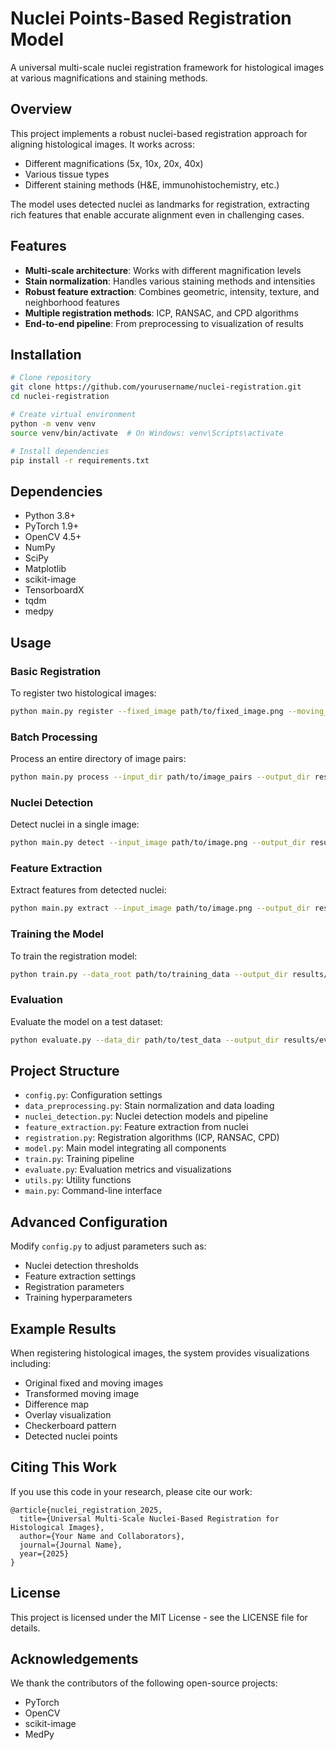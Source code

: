 
# Nuclei Points-Based Registration Model

A universal multi-scale nuclei registration framework for histological images at various magnifications and staining methods.

## Overview

This project implements a robust nuclei-based registration approach for aligning histological images. It works across:
- Different magnifications (5x, 10x, 20x, 40x)
- Various tissue types
- Different staining methods (H&E, immunohistochemistry, etc.)

The model uses detected nuclei as landmarks for registration, extracting rich features that enable accurate alignment even in challenging cases.

## Features

- **Multi-scale architecture**: Works with different magnification levels
- **Stain normalization**: Handles various staining methods and intensities
- **Robust feature extraction**: Combines geometric, intensity, texture, and neighborhood features
- **Multiple registration methods**: ICP, RANSAC, and CPD algorithms
- **End-to-end pipeline**: From preprocessing to visualization of results

## Installation

```bash
# Clone repository
git clone https://github.com/yourusername/nuclei-registration.git
cd nuclei-registration

# Create virtual environment
python -m venv venv
source venv/bin/activate  # On Windows: venv\Scripts\activate

# Install dependencies
pip install -r requirements.txt
```

## Dependencies

- Python 3.8+
- PyTorch 1.9+
- OpenCV 4.5+
- NumPy
- SciPy
- Matplotlib
- scikit-image
- TensorboardX
- tqdm
- medpy

## Usage

### Basic Registration

To register two histological images:

```bash
python main.py register --fixed_image path/to/fixed_image.png --moving_image path/to/moving_image.png --output_dir results/registration
```

### Batch Processing

Process an entire directory of image pairs:

```bash
python main.py process --input_dir path/to/image_pairs --output_dir results/batch
```

### Nuclei Detection

Detect nuclei in a single image:

```bash
python main.py detect --input_image path/to/image.png --output_dir results/detection
```

### Feature Extraction

Extract features from detected nuclei:

```bash
python main.py extract --input_image path/to/image.png --output_dir results/features
```

### Training the Model

To train the registration model:

```bash
python train.py --data_root path/to/training_data --output_dir results/training
```

### Evaluation

Evaluate the model on a test dataset:

```bash
python evaluate.py --data_dir path/to/test_data --output_dir results/evaluation
```

## Project Structure

- `config.py`: Configuration settings
- `data_preprocessing.py`: Stain normalization and data loading
- `nuclei_detection.py`: Nuclei detection models and pipeline
- `feature_extraction.py`: Feature extraction from nuclei
- `registration.py`: Registration algorithms (ICP, RANSAC, CPD)
- `model.py`: Main model integrating all components
- `train.py`: Training pipeline
- `evaluate.py`: Evaluation metrics and visualizations
- `utils.py`: Utility functions
- `main.py`: Command-line interface

## Advanced Configuration

Modify `config.py` to adjust parameters such as:

- Nuclei detection thresholds
- Feature extraction settings
- Registration parameters
- Training hyperparameters

## Example Results

When registering histological images, the system provides visualizations including:
- Original fixed and moving images
- Transformed moving image
- Difference map
- Overlay visualization
- Checkerboard pattern
- Detected nuclei points

## Citing This Work

If you use this code in your research, please cite our work:

```
@article{nuclei_registration_2025,
  title={Universal Multi-Scale Nuclei-Based Registration for Histological Images},
  author={Your Name and Collaborators},
  journal={Journal Name},
  year={2025}
}
```

## License

This project is licensed under the MIT License - see the LICENSE file for details.

## Acknowledgements

We thank the contributors of the following open-source projects:
- PyTorch
- OpenCV
- scikit-image
- MedPy
